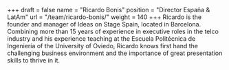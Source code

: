 +++
draft		= false
name		= "Ricardo Bonis"
position 	= "Director España & LatAm"
url			= "/team/ricardo-bonis/"
weight		= 140
+++
Ricardo is the founder and manager of Ideas on Stage Spain, located in Barcelona. Combining more than 15 years of experience in executive roles in the telco industry and his experience teaching at the Escuela Politécnica de Ingeniería of the University of Oviedo, Ricardo knows first hand the challenging business environment and the importance of great presentation skills to thrive in it.